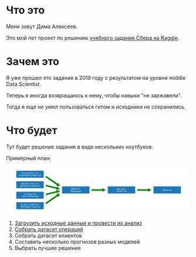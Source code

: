 # Что это

Меня зовут Дима Алексеев. 

Это мой пет проект по решению [учебного задания Сбера на Kaggle](https://www.kaggle.com/competitions/python-and-analyze-data-final-project).

# Зачем это

Я уже прошел это задание в 2019 году с результатом на уровне middle Data Scientist. 

Теперь я иногда возвращаюсь к нему, чтобы навыки "не заржавели". 

Тогда я еще не умел пользоваться гитом и исходники не сохранились.


# Что будет

Тут будет решение задания в виде нескольких ноутбуков. 

Примерный план:

![План решения](decision.png "План решения")

1. [Загрузить исходные данные и провести их анализ](https://github.com/GreenArt11/sberkaggle/blob/main/1%20Importing%20files.ipynb)
2. [Собрать датасет операций](https://github.com/GreenArt11/sberkaggle/blob/main/2%20transactions%20set.ipynb)
3. Собрать датасет клиентов
4. Составить несколько прогнозов разных моделей
5. Выбрать лучшее решение
